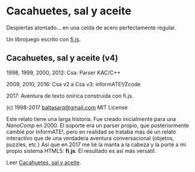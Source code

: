 Cacahuetes, sal y aceite
========================
Despiertas atontado... en una celda de acero perfectamente regular.

Un librojuego escrito con <a href="https://github.com/baltasarq/fi-js">fi.js</a>.

Cacahuetes, sal y aceite (v4)
-----------------------------
 1998, 1999, 2000, 2012: Csa: Parser KAC/C++

 2009, 2010, 2016: Csa v2 a Csa v3: informATE!/Zcode

 2017: Aventura de texto onírica construida con fi.js.

 (c) 1998-2017 baltasarq@gmail.com MIT License


 Este relato tiene una larga historia.
 Fue creado inicialmente para una *NanoComp* en 2000.
 El soporte era un parser propio, que posteriormente cambié por
 InformATE!, pero en realidad se trataba más de un relato interactivo
 que de una verdadera aventura conversacional (objetos, puzzles, etc.)
 Así que en 2017 me lié la manta a la cabeza y la porté a mi propio
 sistema HTML5: **fi.js**. El resultado es así más versátil.

 Leer <a target="_blank" href="https://baltasarq.github.io/csa/">
 Cacahuetes, sal y aceite</a>.
